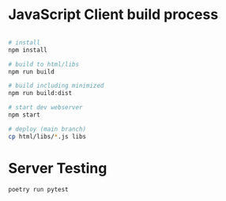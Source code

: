
# JavaScript Client build process

```sh

# install
npm install

# build to html/libs
npm run build

# build including minimized
npm run build:dist

# start dev webserver
npm start

# deploy (main branch)
cp html/libs/*.js libs
```

# Server Testing

```sh
poetry run pytest
```

